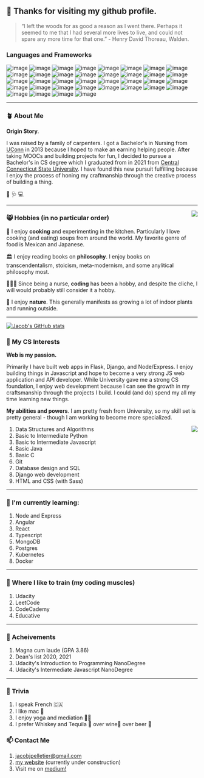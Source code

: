 ## 👋 Thanks for visiting my github profile.

> “I left the woods for as good a reason as I went there. Perhaps it seemed to me that I had several more lives to live, and could not spare any more time for that one.” - Henry David Thoreau, Walden. 

### Languages and Frameworks
![image](https://img.shields.io/badge/Linux-FCC624?style=for-the-badge&logo=linux&logoColor=black)
![image](https://img.shields.io/badge/mac%20os-000000?style=for-the-badge&logo=apple&logoColor=white)
![image](https://img.shields.io/badge/HTML5-E34F26?style=for-the-badge&logo=html5&logoColor=white)
![image](https://img.shields.io/badge/CSS3-1572B6?style=for-the-badge&logo=css3&logoColor=white)
![image](https://img.shields.io/badge/JavaScript-323330?style=for-the-badge&logo=javascript&logoColor=F7DF1E)
![image](https://img.shields.io/badge/Python-FFD43B?style=for-the-badge&logo=python&logoColor=darkgreen)
![image](https://img.shields.io/badge/TypeScript-007ACC?style=for-the-badge&logo=typescript&logoColor=white)
![image](https://img.shields.io/badge/Pandas-2C2D72?style=for-the-badge&logo=pandas&logoColor=white)
![image](https://img.shields.io/badge/json-5E5C5C?style=for-the-badge&logo=json&logoColor=white)
![image](https://img.shields.io/badge/Java-ED8B00?style=for-the-badge&logo=java&logoColor=white)
![image](https://img.shields.io/badge/C-00599C?style=for-the-badge&logo=c&logoColor=white)
![image](https://img.shields.io/badge/PyCharm-000000.svg?&style=for-the-badge&logo=PyCharm&logoColor=white)
![image](https://img.shields.io/badge/WebStorm-000000?style=for-the-badge&logo=WebStorm&logoColor=white)
![image](https://img.shields.io/badge/Google_Cloud-4285F4?style=for-the-badge&logo=google-cloud&logoColor=white)
![image](https://img.shields.io/badge/SQLite-07405E?style=for-the-badge&logo=sqlite&logoColor=white)
![image](https://img.shields.io/badge/PostgreSQL-316192?style=for-the-badge&logo=postgresql&logoColor=white)
![image](https://img.shields.io/badge/MySQL-005C84?style=for-the-badge&logo=mysql&logoColor=white)
![image](https://img.shields.io/badge/MongoDB-4EA94B?style=for-the-badge&logo=mongodb&logoColor=white)
![image](https://img.shields.io/badge/Angular-DD0031?style=for-the-badge&logo=angular&logoColor=white)
![image](https://img.shields.io/badge/React-20232A?style=for-the-badge&logo=react&logoColor=61DAFB)
![image](https://img.shields.io/badge/Bootstrap-563D7C?style=for-the-badge&logo=bootstrap&logoColor=white)
![image](https://img.shields.io/badge/Django-092E20?style=for-the-badge&logo=django&logoColor=green)
![image](https://img.shields.io/badge/Docker-2CA5E0?style=for-the-badge&logo=docker&logoColor=white)
![image](https://img.shields.io/badge/Font_Awesome-339AF0?style=for-the-badge&logo=fontawesome&logoColor=white)
![image](https://img.shields.io/badge/Jasmine-8A4182?style=for-the-badge&logo=Jasmine&logoColor=white)
![image](https://img.shields.io/badge/jQuery-0769AD?style=for-the-badge&logo=jquery&logoColor=white)
![image](https://img.shields.io/badge/Node.js-339933?style=for-the-badge&logo=nodedotjs&logoColor=white)
![image](https://img.shields.io/badge/Postman-FF6C37?style=for-the-badge&logo=Postman&logoColor=white)
![image](https://img.shields.io/badge/Sass-CC6699?style=for-the-badge&logo=sass&logoColor=white)
![image](https://img.shields.io/badge/npm-CB3837?style=for-the-badge&logo=npm&logoColor=white)
![image](https://img.shields.io/badge/firebase-ffca28?style=for-the-badge&logo=firebase&logoColor=black)
![image](https://img.shields.io/badge/Express.js-000000?style=for-the-badge&logo=express&logoColor=white)
![image](https://img.shields.io/badge/eslint-3A33D1?style=for-the-badge&logo=eslint&logoColor=white)
![image](https://img.shields.io/badge/prettier-1A2C34?style=for-the-badge&logo=prettier&logoColor=F7BA3E)
![image](https://img.shields.io/badge/GitHub-100000?style=for-the-badge&logo=github&logoColor=white)
![image](https://img.shields.io/badge/-LeetCode-FFA116?style=for-the-badge&logo=LeetCode&logoColor=black)
___________

### 🪴 About Me   

**Origin Story**.   

I was raised by a family of carpenters. I got a Bachelor's in Nursing from [UConn](https://uconn.edu/) in 2013 because I hoped to make an earning helping people. After taking MOOCs and building projects for fun, I decided to pursue a Bachelor's in CS degree which I graduated from in 2021 from [Central Connecticut State University](https://www.ccsu.edu/cs/). I have found this new pursuit fulfilling because I enjoy the process of honing my craftmanship through the creative process of building a thing. 

🔨 🩺  💻
___________

<img align="right" src="https://user-images.githubusercontent.com/40835093/148970212-a3e4e155-6fc5-4e8c-94d0-f9aa628de65b.jpg"/>

### 😸 Hobbies (in no particular order)

🍳 I enjoy **cooking** and experimenting in the kitchen. Particularly I love cooking (and eating) soups from around the world. My favorite genre of food is Mexican and Japanese.   

🏛 I enjoy reading books on **philosophy**. I enjoy books on transcendentalism, stoicism, meta-modernism, and some anylitical philosophy most.    

🧑🏻‍💻 Since being a nurse, **coding** has been a hobby, and despite the cliche, I will would probably still consider it a hobby.   

🌳 I enjoy **nature**. This generally manifests as growing a lot of indoor plants and running outside. 
____________

[![Jacob's GitHub stats](https://github-readme-stats.vercel.app/api?username=jacobjpelletier)](https://github.com/jacobjpelletier/github-readme-stats)


### 🔭 My CS Interests
**Web is my passion.**   

Primarily I have built web apps in Flask, Django, and Node/Express. I enjoy building things in Javascript and hope to become a very strong JS web application and API developer. While University gave me a strong CS foundation, I enjoy web development because I can see the growth in my craftsmanship through the projects I build. I could (and do) spend my all my time learning new things.

**My abilities and powers**. 
I am pretty fresh from University, so my skill set is pretty general - though I am working to become more specialized.   

<img align="right" src="https://github-readme-stats.vercel.app/api/top-langs/?username=jacobjpelletier&theme=blue-green"/>   


1. Data Structures and Algorithms
2. Basic to Intermediate Python
3. Basic to Intermediate Javascript
4. Basic Java
5. Basic C
6. Git
7. Database design and SQL
8. Django web development
9. HTML and CSS (with Sass)


____________

### 🌱 I'm currently learning:
1. Node and Express
2. Angular
3. React
4. Typescript
5. MongoDB
6. Postgres
7. Kubernetes
8. Docker
____________

### 💪 Where I like to train (my coding muscles)
1. Udacity
2. LeetCode
3. CodeCademy
4. Educative
____________

### 🏅 Acheivements
1. Magna cum laude (GPA 3.86)
2. Dean's list 2020, 2021
3. Udacity's Introduction to Programming NanoDegree
4. Udacity's Intermediate Javascript NanoDegree
____________

### 🤔 Trivia
1. I speak French 🇨🇦
2. I like mac 🍎 
3. I enjoy yoga and mediation 🧘🏻
4. I prefer Whiskey and Tequila 🥃 over wine🍷 over beer 🍺

### 📫 Contact Me
1. jacobjpelletier@gmail.com
2. [my website](https://www.jacobpelletier.com/) (currently under construction)
3. Visit me on [medium!](https://jacobjpelletier.medium.com/)

<!--
**jacobjpelletier/jacobjpelletier** is a ✨ _special_ ✨ repository because its `README.md` (this file) appears on your GitHub profile.

Here are some ideas to get you started:

- 🔭 I’m currently working on ...
- 🌱 I’m currently learning ...
- 👯 I’m looking to collaborate on ...
- 🤔 I’m looking for help with ...
- 💬 Ask me about ...
- 📫 How to reach me: ...
- 😄 Pronouns: ...
- ⚡ Fun fact: ...
-->
